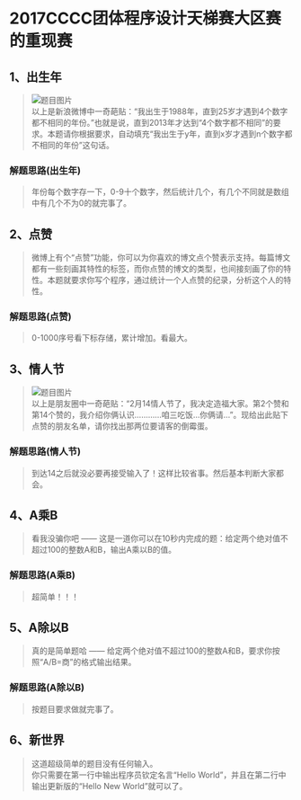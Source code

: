 # 2017CCCC团体程序设计天梯赛大区赛的重现赛

## 1、出生年

> ![题目图片](https://images.ptausercontent.com/355)  
> 以上是新浪微博中一奇葩贴：“我出生于1988年，直到25岁才遇到4个数字都不相同的年份。”也就是说，直到2013年才达到“4个数字都不相同”的要求。本题请你根据要求，自动填充“我出生于y年，直到x岁才遇到n个数字都不相同的年份”这句话。

### 解题思路(出生年)

> 年份每个数字存一下，0-9十个数字，然后统计几个，有几个不同就是数组中有几个不为0的就完事了。

## 2、点赞

> 微博上有个“点赞”功能，你可以为你喜欢的博文点个赞表示支持。每篇博文都有一些刻画其特性的标签，而你点赞的博文的类型，也间接刻画了你的特性。本题就要求你写个程序，通过统计一个人点赞的纪录，分析这个人的特性。

### 解题思路(点赞)

> 0-1000序号看下标存储，累计增加。看最大。

## 3、情人节

> ![题目图片](https://images.ptausercontent.com/356)  
> 以上是朋友圈中一奇葩贴：“2月14情人节了，我决定造福大家。第2个赞和第14个赞的，我介绍你俩认识…………咱三吃饭…你俩请…”。现给出此贴下点赞的朋友名单，请你找出那两位要请客的倒霉蛋。

### 解题思路(情人节)

> 到达14之后就没必要再接受输入了！这样比较省事。然后基本判断大家都会。

## 4、A乘B

> 看我没骗你吧 —— 这是一道你可以在10秒内完成的题：给定两个绝对值不超过100的整数A和B，输出A乘以B的值。

### 解题思路(A乘B)

> 超简单！！！

## 5、A除以B

> 真的是简单题哈 —— 给定两个绝对值不超过100的整数A和B，要求你按照“A/B=商”的格式输出结果。

### 解题思路(A除以B)

> 按题目要求做就完事了。

## 6、新世界

> 这道超级简单的题目没有任何输入。  
> 你只需要在第一行中输出程序员钦定名言“Hello World”，并且在第二行中输出更新版的“Hello New World”就可以了。

